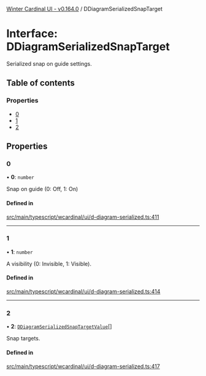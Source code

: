 [Winter Cardinal UI - v0.164.0](../index.md) / DDiagramSerializedSnapTarget

# Interface: DDiagramSerializedSnapTarget

Serialized snap on guide settings.

## Table of contents

### Properties

- [0](DDiagramSerializedSnapTarget.md#0)
- [1](DDiagramSerializedSnapTarget.md#1)
- [2](DDiagramSerializedSnapTarget.md#2)

## Properties

### 0

• **0**: `number`

Snap on guide (0: Off, 1: On)

#### Defined in

[src/main/typescript/wcardinal/ui/d-diagram-serialized.ts:411](https://github.com/winter-cardinal/winter-cardinal-ui/blob/v0.164.0/src/main/typescript/wcardinal/ui/d-diagram-serialized.ts#L411)

___

### 1

• **1**: `number`

A visibility (0: Invisible, 1: Visible).

#### Defined in

[src/main/typescript/wcardinal/ui/d-diagram-serialized.ts:414](https://github.com/winter-cardinal/winter-cardinal-ui/blob/v0.164.0/src/main/typescript/wcardinal/ui/d-diagram-serialized.ts#L414)

___

### 2

• **2**: [`DDiagramSerializedSnapTargetValue`](DDiagramSerializedSnapTargetValue.md)[]

Snap targets.

#### Defined in

[src/main/typescript/wcardinal/ui/d-diagram-serialized.ts:417](https://github.com/winter-cardinal/winter-cardinal-ui/blob/v0.164.0/src/main/typescript/wcardinal/ui/d-diagram-serialized.ts#L417)
